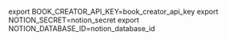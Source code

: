 export BOOK_CREATOR_API_KEY=book_creator_api_key
export NOTION_SECRET=notion_secret
export NOTION_DATABASE_ID=notion_database_id